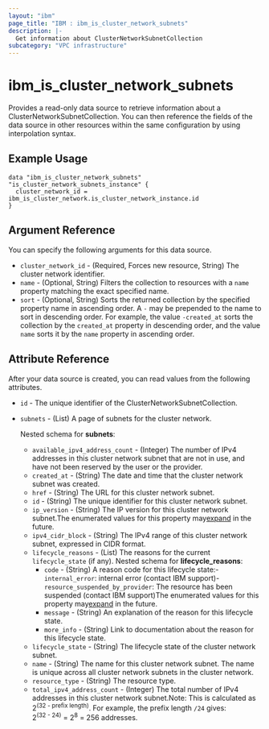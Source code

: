 ```yaml
---
layout: "ibm"
page_title: "IBM : ibm_is_cluster_network_subnets"
description: |-
  Get information about ClusterNetworkSubnetCollection
subcategory: "VPC infrastructure"
---
```


# ibm_is_cluster_network_subnets

Provides a read-only data source to retrieve information about a ClusterNetworkSubnetCollection. You can then reference the fields of the data source in other resources within the same configuration by using interpolation syntax.

## Example Usage

```hcl
data "ibm_is_cluster_network_subnets" "is_cluster_network_subnets_instance" {
  cluster_network_id = ibm_is_cluster_network.is_cluster_network_instance.id
}
```

## Argument Reference

You can specify the following arguments for this data source.

- `cluster_network_id` - (Required, Forces new resource, String) The cluster network identifier.
- `name` - (Optional, String) Filters the collection to resources with a `name` property matching the exact specified name.
- `sort` - (Optional, String) Sorts the returned collection by the specified property name in ascending order. A `-` may be prepended to the name to sort in descending order. For example, the value `-created_at` sorts the collection by the `created_at` property in descending order, and the value `name` sorts it by the `name` property in ascending order.

## Attribute Reference

After your data source is created, you can read values from the following attributes.

- `id` - The unique identifier of the ClusterNetworkSubnetCollection.
- `subnets` - (List) A page of subnets for the cluster network.
	
	Nested schema for **subnets**:
	- `available_ipv4_address_count` - (Integer) The number of IPv4 addresses in this cluster network subnet that are not in use, and have not been reserved by the user or the provider.
	- `created_at` - (String) The date and time that the cluster network subnet was created.
	- `href` - (String) The URL for this cluster network subnet.
	- `id` - (String) The unique identifier for this cluster network subnet.
	- `ip_version` - (String) The IP version for this cluster network subnet.The enumerated values for this property may[expand](https://cloud.ibm.com/apidocs/vpc#property-value-expansion) in the future.
	- `ipv4_cidr_block` - (String) The IPv4 range of this cluster network subnet, expressed in CIDR format.
	- `lifecycle_reasons` - (List) The reasons for the current `lifecycle_state` (if any).
		Nested schema for **lifecycle_reasons**:
		- `code` - (String) A reason code for this lifecycle state:- `internal_error`: internal error (contact IBM support)- `resource_suspended_by_provider`: The resource has been suspended (contact IBM  support)The enumerated values for this property may[expand](https://cloud.ibm.com/apidocs/vpc#property-value-expansion) in the future.
		- `message` - (String) An explanation of the reason for this lifecycle state.
		- `more_info` - (String) Link to documentation about the reason for this lifecycle state.
	- `lifecycle_state` - (String) The lifecycle state of the cluster network subnet.
	- `name` - (String) The name for this cluster network subnet. The name is unique across all cluster network subnets in the cluster network.
	- `resource_type` - (String) The resource type.
	- `total_ipv4_address_count` - (Integer) The total number of IPv4 addresses in this cluster network subnet.Note: This is calculated as 2<sup>(32 - prefix length)</sup>. For example, the prefix length `/24` gives:<br> 2<sup>(32 - 24)</sup> = 2<sup>8</sup> = 256 addresses.

